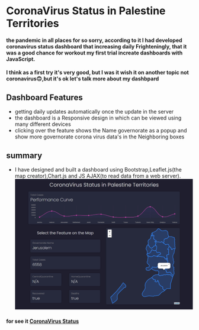 # CoronaVirus Status in Palestine Territories
#### the pandemic in all places for so sorry, according to it I had developed coronavirus status dashboard that increasing daily Frighteningly, that it was a good chance for workout my first trial increate dashboards with JavaScript.
#### I think as a first try it's very good, but I was it wish it on another topic not coronavirus🙃,but it's ok let's talk more about my dashbpard

## Dashboard Features
- getting daily updates automatically once the update in the server
- the dashboard is a Responsive design in which can be viewed using many different devices
- clicking over the feature shows the Name governorate as a popup and show more governorate corona virus data's in the Neighboring boxes
## summary
- I have designed and built a dashboard using Bootstrap,Leaflet.js(the map creator),Chart.js and JS AJAX(to read data from a web server).
![image of my dashboard](img/dashboard.jpg)
#### for see it [CoronaVirus Status](https://coronavirusinps.netlify.app)
